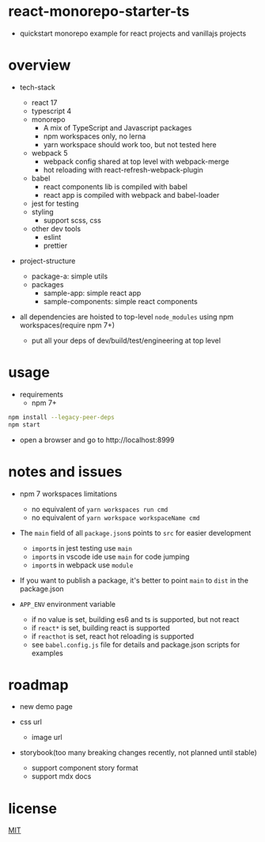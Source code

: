 # react-monorepo-starter-ts

- quickstart monorepo example for react projects and vanillajs projects

# overview

- tech-stack
  - react 17
  - typescript 4
  - monorepo
    - A mix of TypeScript and Javascript packages
    - npm workspaces only, no lerna
    - yarn workspace should work too, but not tested here
  - webpack 5
    - webpack config shared at top level with webpack-merge
    - hot reloading with react-refresh-webpack-plugin
  - babel
    - react components lib is compiled with babel
    - react app is compiled with webpack and babel-loader
  - jest for testing
  - styling
    - support scss, css
  - other dev tools
    - eslint
    - prettier

- project-structure
  - package-a: simple utils
  - packages
    - sample-app: simple react app
    - sample-components: simple react components

- all dependencies are hoisted to top-level `node_modules` using npm workspaces(require npm 7+)
  - put all your deps of dev/build/test/engineering at top level

# usage

- requirements
  - npm 7+

``` bash
npm install --legacy-peer-deps
npm start
```

- open a browser and go to http://localhost:8999

# notes and issues

- npm 7 workspaces limitations
  - no equivalent of `yarn workspaces run cmd`
  - no equivalent of `yarn workspace workspaceName cmd`

- The `main` field of all `package.json`s points to `src` for easier development
  - `import`s in jest testing use `main`
  - `import`s in vscode ide use `main` for code jumping
  - `import`s in webpack use `module`
- If you want to publish a package, it's better to point `main` to `dist` in the package.json

- `APP_ENV` environment variable
  - if no value is set, building es6 and ts is supported, but not react
  - if `react*` is set, building react is supported
  - if `reacthot` is set, react hot reloading is supported
  - see `babel.config.js` file for details and package.json scripts for examples

# roadmap

- new demo page

- css url
  - image url

- storybook(too many breaking changes recently, not planned until stable)
  - support component story format
  - support mdx docs

# license

[MIT](https://opensource.org/licenses/MIT)

